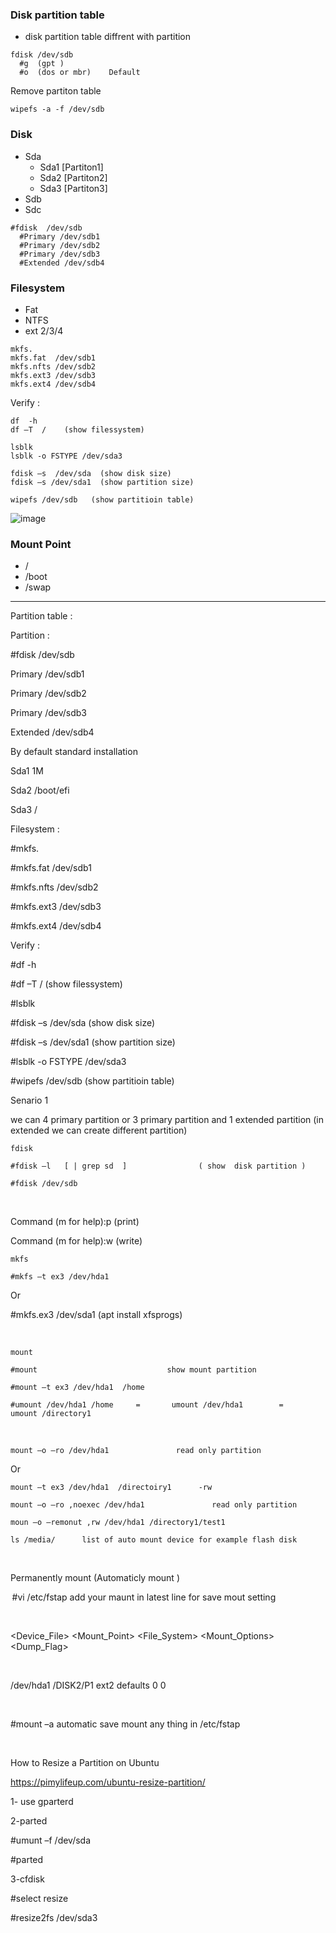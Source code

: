   
### Disk partition table 
- disk partition table diffrent with partition 
```
fdisk /dev/sdb 
  #g  (gpt ) 
  #o  (dos or mbr)    Default 
```
Remove partiton table 
```
wipefs -a -f /dev/sdb 
```

### Disk 
- Sda
    + Sda1 [Partiton1] 
    + Sda2 [Partiton2] 
    + Sda3 [Partiton3] 
- Sdb 
- Sdc

```
#fdisk  /dev/sdb 
  #Primary /dev/sdb1 
  #Primary /dev/sdb2 
  #Primary /dev/sdb3 
  #Extended /dev/sdb4 
```

### Filesystem  
- Fat
- NTFS
- ext 2/3/4

```
mkfs. 
mkfs.fat  /dev/sdb1 
mkfs.nfts /dev/sdb2 
mkfs.ext3 /dev/sdb3 
mkfs.ext4 /dev/sdb4 
```
 
Verify : 
```
df  -h 
df –T  /    (show filessystem) 
```
```
lsblk
lsblk -o FSTYPE /dev/sda3 
```
```
fdisk –s  /dev/sda  (show disk size) 
fdisk –s /dev/sda1  (show partition size) 
```
```
wipefs /dev/sdb   (show partitioin table) 
```
![image](https://github.com/user-attachments/assets/ecd1dabc-aad6-4ef5-a3d8-82000edd0708)


### Mount Point 

- / 
- /boot 
- /swap 

---------------------------------------------------------------------------------------------------------------------------------------------------------------- 

Partition table : 


 

Partition : 

#fdisk  /dev/sdb 

Primary /dev/sdb1 

Primary /dev/sdb2 

Primary /dev/sdb3 

Extended /dev/sdb4 

 

By default standard installation 

Sda1         1M 

Sda2          /boot/efi 

Sda3          / 

 

Filesystem : 

#mkfs. 

#mkfs.fat  /dev/sdb1 

#mkfs.nfts /dev/sdb2 

#mkfs.ext3 /dev/sdb3 

#mkfs.ext4 /dev/sdb4 

 

Verify : 

#df  -h 

#df –T  /    (show filessystem) 

#lsblk 

#fdisk –s  /dev/sda  (show disk size) 

#fdisk –s /dev/sda1  (show partition size) 

#lsblk -o FSTYPE /dev/sda3 

#wipefs /dev/sdb   (show partitioin table) 

 

 

 

Senario 1 

we can 4 primary partition or 3 primary partition and 1 extended partition (in extended we can create different partition) 

    fdisk  

    #fdisk –l   [ | grep sd  ]                ( show  disk partition ) 

    #fdisk /dev/sdb 

  

Command (m for help):p            (print) 

Command (m for help):w           (write) 

 

    mkfs 

    #mkfs –t ex3 /dev/hda1  

Or  

#mkfs.ex3  /dev/sda1         (apt install xfsprogs) 

  

    mount 

    #mount                             show mount partition  

    #mount –t ex3 /dev/hda1  /home      

    #umount /dev/hda1 /home     =       umount /dev/hda1        =        umount /directory1 

  

    mount –o –ro /dev/hda1               read only partition 

 Or 

    mount –t ex3 /dev/hda1  /directoiry1      -rw 

    mount –o –ro ,noexec /dev/hda1               read only partition 

    moun –o –remonut ,rw /dev/hda1 /directory1/test1 

    ls /media/      list of auto mount device for example flash disk 

  

Permanently mount        (Automaticly  mount )  

 #vi /etc/fstap            add your maunt in latest line for save mout setting 

  

<Device_File>     <Mount_Point>     <File_System>   <Mount_Options>  <Dump_Flag>  <FSCK> 

  

/dev/hda1                   /DISK2/P1                    ext2             defaults                             0                 0 

  

#mount –a      automatic save mount any thing in /etc/fstap 

  

  

 

 

How to Resize a Partition on Ubuntu 

https://pimylifeup.com/ubuntu-resize-partition/ 

1- use gparterd 

2-parted 

#umunt –f /dev/sda 

#parted 

 

3-cfdisk 

#select resize 

#resize2fs  /dev/sda3 

 

 

 

 
